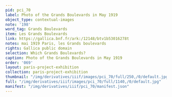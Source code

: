 ```yaml
---
pid: pci_70
label: Photo of the Grands Boulevards in May 1919
object_type: contextual-images
note: '198'
word_tag: Grands Boulevards
item: Les Grands Boulevards
link: https://gallica.bnf.fr/ark:/12148/btv1b53016278t
notes: mai 1919 Paris, les Grands boulevards
rights: Gallica public domain
selection: Which Grands Boulevards?
caption: Photo of the Grands Boulevards in May 1919
order: '069'
layout: paris-project-exhibition
collection: paris-project-exhibition
thumbnail: "/img/derivatives/iiif/images/pci_70/full/250,/0/default.jpg"
full: "/img/derivatives/iiif/images/pci_70/full/1140,/0/default.jpg"
manifest: "/img/derivatives/iiif/pci_70/manifest.json"
---
```

